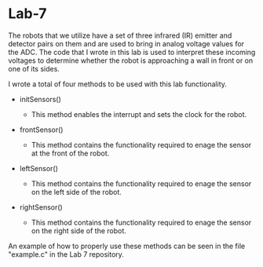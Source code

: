 Lab-7
=====

The robots that we utilize have a set of three infrared (IR) emitter and detector pairs on them and are used to bring in analog voltage values for the ADC. The code that I wrote in this lab is used to interpret these incoming voltages to determine whether the robot is approaching a wall in front or on one of its sides.

I wrote a total of four methods to be used with this lab functionality. 

- initSensors()
  * This method enables the interrupt and sets the clock for the robot.

- frontSensor()
  * This method contains the functionality required to enage the sensor at the front of the robot.

- leftSensor()
  * This method contains the functionality required to enage the sensor on the left side of the robot.

- rightSensor()
  * This method contains the functionality required to enage the sensor on the right side of the robot.

An example of how to properly use these methods can be seen in the file "example.c" in the Lab 7 repository.
